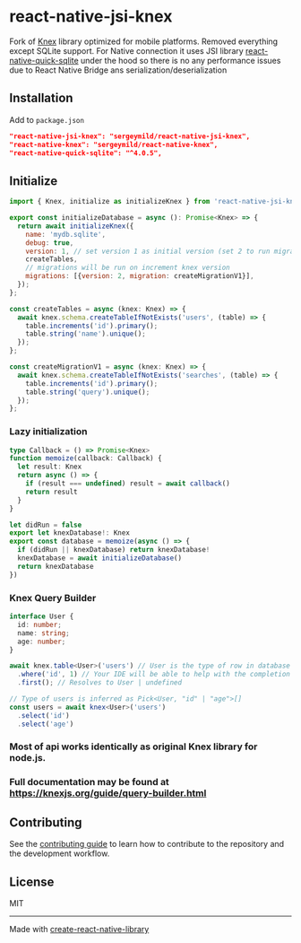 # react-native-jsi-knex
Fork of [Knex](https://knexjs.org/) library optimized for mobile platforms.
Removed everything except SQLite support.
For Native connection it uses JSI library [react-native-quick-sqlite](https://github.com/ospfranco/react-native-quick-sqlite) under the hood
so there is no any performance issues due to React Native Bridge ans serialization/deserialization
## Installation

Add to `package.json`
```json
"react-native-jsi-knex": "sergeymild/react-native-jsi-knex",
"react-native-knex": "sergeymild/react-native-knex",
"react-native-quick-sqlite": "^4.0.5",
```

## Initialize

```js
import { Knex, initialize as initializeKnex } from 'react-native-jsi-knex';

export const initializeDatabase = async (): Promise<Knex> => {
  return await initializeKnex({
    name: 'mydb.sqlite',
    debug: true,
    version: 1, // set version 1 as initial version (set 2 to run migrations for version: 2)
    createTables,
    // migrations will be run on increment knex version
    migrations: [{version: 2, migration: createMigrationV1}],
  });
};

const createTables = async (knex: Knex) => {
  await knex.schema.createTableIfNotExists('users', (table) => {
    table.increments('id').primary();
    table.string('name').unique();
  });
};

const createMigrationV1 = async (knex: Knex) => {
  await knex.schema.createTableIfNotExists('searches', (table) => {
    table.increments('id').primary();
    table.string('query').unique();
  });
};
```

### Lazy initialization
```ts
type Callback = () => Promise<Knex>
function memoize(callback: Callback) {
  let result: Knex
  return async () => {
    if (result === undefined) result = await callback()
    return result
  }
}

let didRun = false
export let knexDatabase!: Knex
export const database = memoize(async () => {
  if (didRun || knexDatabase) return knexDatabase!
  knexDatabase = await initializeDatabase()
  return knexDatabase
})
```

### Knex Query Builder

```ts
interface User {
  id: number;
  name: string;
  age: number;
}

await knex.table<User>('users') // User is the type of row in database
  .where('id', 1) // Your IDE will be able to help with the completion of id
  .first(); // Resolves to User | undefined

// Type of users is inferred as Pick<User, "id" | "age">[]
const users = await knex<User>('users')
  .select('id')
  .select('age')
```

### Most of api works identically as original Knex library for node.js.
### Full documentation may be found at https://knexjs.org/guide/query-builder.html

## Contributing

See the [contributing guide](CONTRIBUTING.md) to learn how to contribute to the repository and the development workflow.

## License

MIT

---

Made with [create-react-native-library](https://github.com/callstack/react-native-builder-bob)
